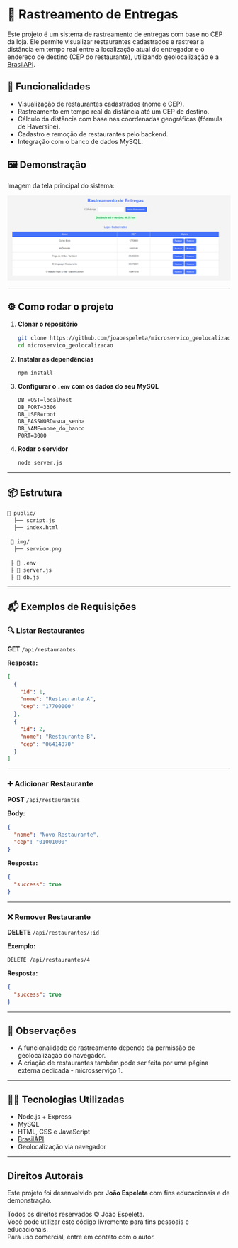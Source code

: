 
# 🛵 Rastreamento de Entregas

Este projeto é um sistema de rastreamento de entregas com base no CEP da loja. Ele permite visualizar restaurantes cadastrados e rastrear a distância em tempo real entre a localização atual do entregador e o endereço de destino (CEP do restaurante), utilizando geolocalização e a [BrasilAPI](https://brasilapi.com.br).

## 🚀 Funcionalidades

- Visualização de restaurantes cadastrados (nome e CEP).
- Rastreamento em tempo real da distância até um CEP de destino.
- Cálculo da distância com base nas coordenadas geográficas (fórmula de Haversine).
- Cadastro e remoção de restaurantes pelo backend.
- Integração com o banco de dados MySQL.

## 🖼️ Demonstração

Imagem da tela principal do sistema:

![Tela do Sistema](img/servico.png)

---

## ⚙️ Como rodar o projeto

1. **Clonar o repositório**
   ```bash
   git clone https://github.com/joaoespeleta/microservico_geolocalizacao
   cd microservico_geolocalizacao
   ```

2. **Instalar as dependências**
   ```bash
   npm install
   ```

3. **Configurar o `.env` com os dados do seu MySQL**
   ```env
   DB_HOST=localhost
   DB_PORT=3306
   DB_USER=root
   DB_PASSWORD=sua_senha
   DB_NAME=nome_do_banco
   PORT=3000
   ```

4. **Rodar o servidor**
   ```bash
   node server.js
   ```

---

## 📦 Estrutura

```
📂 public/
  ├── script.js
  ├── index.html

 📂 img/
  ├── servico.png

 ├️ 📄 .env
 ├️ 📄 server.js
 ├️ 📄 db.js
```

---

## 📬 Exemplos de Requisições

### 🔍 Listar Restaurantes

**GET** `/api/restaurantes`

**Resposta:**
```json
[
  {
    "id": 1,
    "nome": "Restaurante A",
    "cep": "17700000"
  },
  {
    "id": 2,
    "nome": "Restaurante B",
    "cep": "06414070"
  }
]
```

---

### ➕ Adicionar Restaurante

**POST** `/api/restaurantes`

**Body:**
```json
{
  "nome": "Novo Restaurante",
  "cep": "01001000"
}
```

**Resposta:**
```json
{
  "success": true
}
```

---

### ❌ Remover Restaurante

**DELETE** `/api/restaurantes/:id`

**Exemplo:**
```
DELETE /api/restaurantes/4
```

**Resposta:**
```json
{
  "success": true
}
```

---

## 📌 Observações

- A funcionalidade de rastreamento depende da permissão de geolocalização do navegador.
- A criação de restaurantes também pode ser feita por uma página externa dedicada - microsserviço 1.

---

## 🧑‍💻 Tecnologias Utilizadas

- Node.js + Express
- MySQL
- HTML, CSS e JavaScript
- [BrasilAPI](https://brasilapi.com.br)
- Geolocalização via navegador

---

## Direitos Autorais

Este projeto foi desenvolvido por **João Espeleta** com fins educacionais e de demonstração.

Todos os direitos reservados © João Espeleta.  
Você pode utilizar este código livremente para fins pessoais e educacionais.  
Para uso comercial, entre em contato com o autor.

